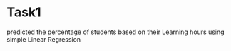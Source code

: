 # Task1

predicted the percentage of students based on their Learning hours using simple Linear Regression 
